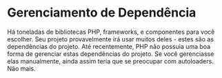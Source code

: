 # Gerenciamento de Dependência

Há toneladas de bibliotecas PHP, frameworks, e componentes para você escolher. Seu projeto provavelmente irá usar muitos deles - estes são as dependências do projeto. Até recentemente, PHP não possuia uma boa forma de gerenciar estas dependências do projeto. Se você gerenciasse elas manualmente, ainda assim teria que se preocupar com autoloaders. Não mais.